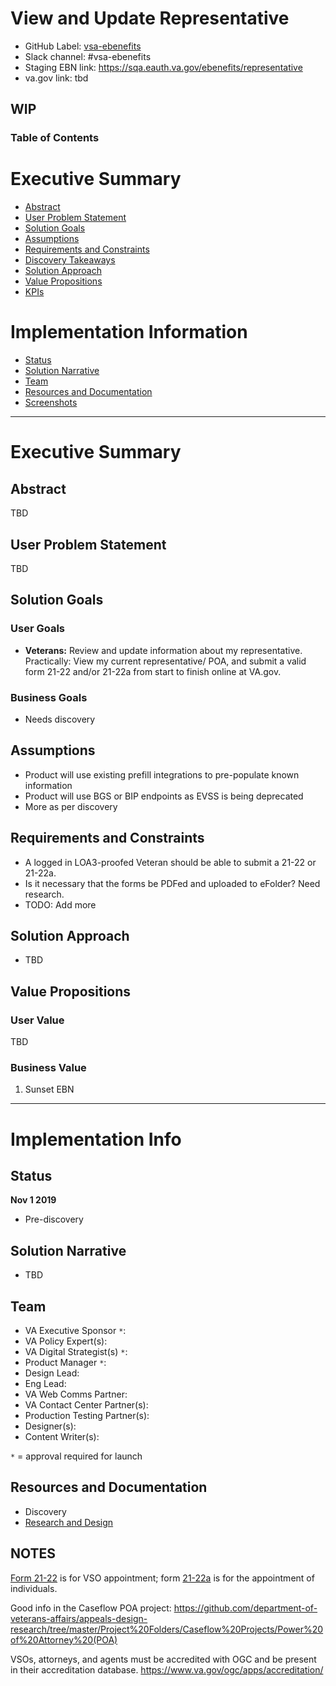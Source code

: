 # View and Update Representative

- GitHub Label: [vsa-ebenefits](https://github.com/department-of-veterans-affairs/va.gov-team/#workspaces/vft-59c95ae5fda7577a9b3184f8/board?labels=vsa-ebenefits&repos=133843125&showPipelineDescriptions=false)
- Slack channel: #vsa-ebenefits
- Staging EBN link: https://sqa.eauth.va.gov/ebenefits/representative
- va.gov link: tbd

## WIP

### Table of Contents

# Executive Summary
- [Abstract](#abstract)
- [User Problem Statement](#user-problem-statement)
- [Solution Goals](#solution-goals)
- [Assumptions](#assumptions)
- [Requirements and Constraints](#requirements-and-constraints)
- [Discovery Takeaways](#discovery-takeaways)
- [Solution Approach](#solution-approach)
- [Value Propositions](#value-propositions)
- [KPIs](#kpis)

# Implementation Information
- [Status](#status)
- [Solution Narrative](#solution-narrative)
- [Team](#team)
- [Resources and Documentation](#resources-and-documentation)
- [Screenshots](#screenshots)

---

# Executive Summary

## Abstract

TBD

## User Problem Statement

TBD

## Solution Goals

### User Goals

- **Veterans:** Review and update information about my representative. Practically: View my current representative/ POA, and submit a valid form 21-22 and/or 21-22a from start to finish online at VA.gov.

### Business Goals

- Needs discovery

## Assumptions

- Product will use existing prefill integrations to pre-populate known information
- Product will use BGS or BIP endpoints as EVSS is being deprecated
- More as per discovery

## Requirements and Constraints

- A logged in LOA3-proofed Veteran should be able to submit a 21-22 or 21-22a.
- Is it necessary that the forms be PDFed and uploaded to eFolder? Need research.
- TODO: Add more

## Solution Approach

- TBD

## Value Propositions

### User Value

TBD

### Business Value

1. Sunset EBN



---

# Implementation Info

## Status

**Nov 1 2019**
- Pre-discovery

## Solution Narrative
- TBD

## Team

- VA Executive Sponsor `*`:
- VA Policy Expert(s):
- VA Digital Strategist(s) `*`:
- Product Manager `*`: 
- Design Lead: 
- Eng Lead:
- VA Web Comms Partner:
- VA Contact Center Partner(s):
- Production Testing Partner(s):
- Designer(s):
- Content Writer(s):



`*` = approval required for launch

## Resources and Documentation

- Discovery
- [Research and Design](research-design/README.md)

## NOTES

[Form 21-22](https://www.vba.va.gov/pubs/forms/VBA-21-22-ARE.pdf) is for VSO appointment; form [21-22a](https://www.vba.va.gov/pubs/forms/VBA-21-22A-ARE.pdf) is for the appointment of individuals.

Good info in the Caseflow POA project: https://github.com/department-of-veterans-affairs/appeals-design-research/tree/master/Project%20Folders/Caseflow%20Projects/Power%20of%20Attorney%20(POA)

VSOs, attorneys, and agents must be accredited with OGC and be present in their accreditation database. https://www.va.gov/ogc/apps/accreditation/

